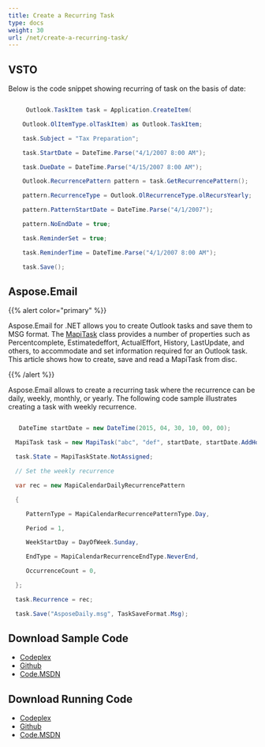 ```yaml
---
title: Create a Recurring Task
type: docs
weight: 30
url: /net/create-a-recurring-task/
---
```



## **VSTO**
Below is the code snippet showing recurring of task on the basis of date:

``` cs

     Outlook.TaskItem task = Application.CreateItem(

    Outlook.OlItemType.olTaskItem) as Outlook.TaskItem;

    task.Subject = "Tax Preparation";

    task.StartDate = DateTime.Parse("4/1/2007 8:00 AM");

    task.DueDate = DateTime.Parse("4/15/2007 8:00 AM");

    Outlook.RecurrencePattern pattern = task.GetRecurrencePattern();

    pattern.RecurrenceType = Outlook.OlRecurrenceType.olRecursYearly;

    pattern.PatternStartDate = DateTime.Parse("4/1/2007");

    pattern.NoEndDate = true;

    task.ReminderSet = true;

    task.ReminderTime = DateTime.Parse("4/1/2007 8:00 AM");

    task.Save();


```
## **Aspose.Email**
{{% alert color="primary" %}} 

Aspose.Email for .NET allows you to create Outlook tasks and save them to MSG format. The [MapiTask](https://reference.aspose.com/email/net/aspose.email.mapi/mapitask) class provides a number of properties such as Percentcomplete, Estimatedeffort, ActualEffort, History, LastUpdate, and others, to accommodate and set information required for an Outlook task. This article shows how to create, save and read a MapiTask from disc.

{{% /alert %}} 

Aspose.Email allows to create a recurring task where the recurrence can be daily, weekly, monthly, or yearly. The following code sample illustrates creating a task with weekly recurrence.

``` cs

   DateTime startDate = new DateTime(2015, 04, 30, 10, 00, 00);

  MapiTask task = new MapiTask("abc", "def", startDate, startDate.AddHours(1));

  task.State = MapiTaskState.NotAssigned;

  // Set the weekly recurrence

  var rec = new MapiCalendarDailyRecurrencePattern

  {

     PatternType = MapiCalendarRecurrencePatternType.Day,

     Period = 1,

     WeekStartDay = DayOfWeek.Sunday,

     EndType = MapiCalendarRecurrenceEndType.NeverEnd,

     OccurrenceCount = 0,

  };

  task.Recurrence = rec;

  task.Save("AsposeDaily.msg", TaskSaveFormat.Msg);


```
## **Download Sample Code**
- [Codeplex](https://asposevsto.codeplex.com/releases/view/616980)
- [Github](https://github.com/aspose-email/Aspose.Email-for-.NET/releases/tag/AsposeEmailVsVSTOv1.1)
- [Code.MSDN](https://code.msdn.microsoft.com/AsposeEmail-Vs-VSTO-fa535977)
## **Download Running Code**
- [Codeplex](https://archive.codeplex.com/?p=asposevsto#Aspose.Email)
- [Github](https://github.com/aspose-email/Aspose.Email-for-.NET/tree/master/Plugins/Aspose.Email%20Vs%20VSTO%20Outlook/Code%20Comparison%20of%20Common%20Features/Create%20a%20Recurring%20Task)
- [Code.MSDN](https://code.msdn.microsoft.com/AsposeEmail-Vs-VSTO-fa535977/view/SourceCode#content)
